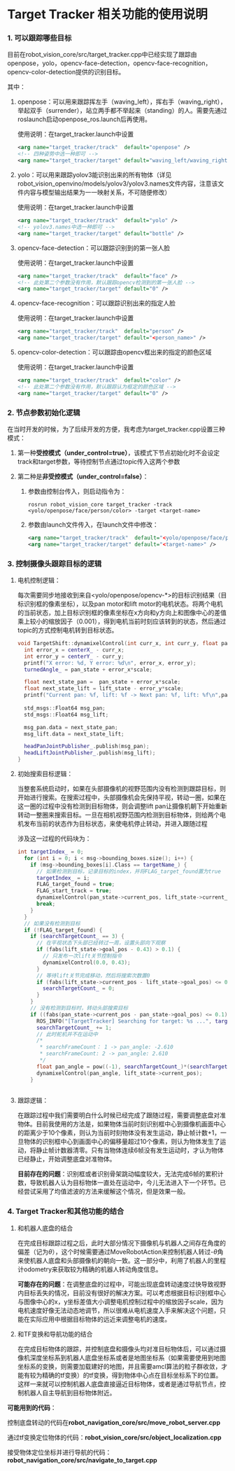 # Target Tracker 相关功能的使用说明

### 1. 可以跟踪哪些目标

目前在robot_vision_core/src/target_tracker.cpp中已经实现了跟踪由openpose，yolo，opencv-face-detection，opencv-face-recognition，opencv-color-detection提供的识别目标。

其中：

1. openpose：可以用来跟踪挥左手（waving_left），挥右手（waving_right），举起双手（surrender），站立两手都不举起来（standing）的人。需要先通过roslaunch启动openpose_ros.launch后再使用。

   使用说明：在target_tracker.launch中设置

   ```xml
   <arg name="target_tracker/track"  default="openpose" />
   <!-- 四种姿势中选一种即可 -->
   <arg name="target_tracker/target" default="waving_left/waving_right/surrender/standing" /> 
   ```

   

2. yolo：可以用来跟踪yolov3能识别出来的所有物体（详见robot_vision_openvino/models/yolov3/yolov3.names文件内容，注意该文件内容与模型输出结果为一一映射关系，不可随便修改）

   使用说明：在target_tracker.launch中设置

   ```xml
   <arg name="target_tracker/track"  default="yolo" />
   <!-- yolov3.names中选一种即可 -->
   <arg name="target_tracker/target" default="bottle" />
   ```

   

3. opencv-face-detection：可以跟踪识别到的第一张人脸

   使用说明：在target_tracker.launch中设置

   ```xml
   <arg name="target_tracker/track"  default="face" />
   <!-- 此处第二个参数没有作用，默认跟踪opencv检测到的第一张人脸 -->
   <arg name="target_tracker/target" default="0" />
   ```

   

4. opencv-face-recognition：可以跟踪识别出来的指定人脸

   使用说明：在target_tracker.launch中设置

   ```xml
   <arg name="target_tracker/track"  default="person" />
   <arg name="target_tracker/target" default="<person_name>" />
   ```

   

5. opencv-color-detection：可以跟踪由opencv框出来的指定的颜色区域

   使用说明：在target_tracker.launch中设置

   ```xml
   <arg name="target_tracker/track"  default="color" />
   <!-- 此处第二个参数没有作用，默认跟踪认为框定的颜色区域 -->
   <arg name="target_tracker/target" default="0" />
   ```

   

### 2. 节点参数初始化逻辑

在当时开发的时候，为了后续开发的方便，我考虑为target_tracker.cpp设置三种模式：

1. 第一种**受控模式（under_control=true）**，该模式下节点初始化时不会设定track和target参数，等待控制节点通过topic传入这两个参数

2. 第二种是**非受控模式（under_control=false）**：

   1. 参数由控制台传入，则启动指令为：

      ```shell
      rosrun robot_vision_core target_tracker -track <yolo/openpose/face/person/color> -target <target-name>
      ```

   2. 参数由launch文件传入，在launch文件中修改：

      ```xml
      <arg name="target_tracker/track"  default="<yolo/openpose/face/person/color>" />
      <arg name="target_tracker/target" default="<target-name>" />
      ```



### 3. 控制摄像头跟踪目标的逻辑

1. 电机控制逻辑：

   每次需要同步地接收到来自<yolo/openpose/opencv-*>的目标识别结果（目标识别框的像素坐标），以及pan motor和lift motor的电机状态。将两个电机的当前状态，加上目标识别框的像素坐标在x方向和y方向上和图像中心的差值乘上较小的缩放因子（0.001），得到电机当前时刻应该转到的状态，然后通过topic的方式控制电机转到目标状态。

   ```cpp
   void TargetShift::dynamixelControl(int curr_x, int curr_y, float pan_state, float lift_state, float scale) {
     int error_x = centerX_ - curr_x;
     int error_y = centerY_ - curr_y;
     printf("X error: %d, Y error: %d\n", error_x, error_y);
     turnedAngle_ = pan_state + error_x*scale;
   
     float next_state_pan =  pan_state + error_x*scale;
     float next_state_lift = lift_state - error_y*scale;
     printf("Current pan: %f, lift: %f -> Next pan: %f, lift: %f\n",pan_state, lift_state, next_state_pan, next_state_lift);
     
     std_msgs::Float64 msg_pan;
     std_msgs::Float64 msg_lift;
   
     msg_pan.data = next_state_pan;
     msg_lift.data = next_state_lift;
   
     headPanJointPublisher_.publish(msg_pan);
     headLiftJointPublisher_.publish(msg_lift);
   }
   
   ```

   

2. 初始搜索目标逻辑：

   当整套系统启动时，如果在头部摄像机的视野范围内没有检测到跟踪目标，则开始进行搜索。在搜索过程中，头部摄像机会先保持平视，转动一圈，如果在这一圈的过程中没有检测到目标物体，则会调整lift pan让摄像机朝下开始重新转动一整圈来搜索目标。一旦在相机视野范围内检测到目标物体，则给两个电机发布当前的状态作为目标状态，来使电机停止转动，并进入跟随过程

   涉及这一过程的代码块为：

   ```cpp
   int targetIndex_ = 0;
     for (int i = 0; i < msg->bounding_boxes.size(); i++) {
       if (msg->bounding_boxes[i].Class == targetName_) {
         // 如果检测到目标，记录目标的index，并将FLAG_target_found置为true
         targetIndex_ = i;
         FLAG_target_found = true;
         FLAG_start_track = true;
         dynamixelControl(pan_state->current_pos, lift_state->current_pos);
         break;
       }
     }
     // 如果没有检测到目标
     if (!FLAG_target_found) {
       if (searchTargetCount_ == 3) {
         // 在平视状态下头部已经转过一周，设置头部向下观察
         if (fabs(lift_state->goal_pos - 0.43) > 0.1) {
           // 只发布一次lift关节控制指令
           dynamixelControl(0.0, 0.43);
         }
         // 等待lift关节完成移动，然后将搜索次数置0
         if (fabs(lift_state->current_pos - lift_state->goal_pos) <= 0.1) {
           searchTargetCount_ = 0;
         }
       }
       // 没有检测到目标时，转动头部搜索目标
       if ((fabs(pan_state->current_pos - pan_state->goal_pos) <= 0.1) && (searchTargetCount_ < 3)) {
         ROS_INFO("[TargetTracker] Searching for target: %s ...", targetName_.c_str());
         searchTargetCount_ += 1;
         // 此时舵机并不在运动中
         /* 
          * searchFrameCount： 1 -> pan_angle: -2.610
          * searchFrameCount: 2 -> pan_angle: 2.610
          */
         float pan_angle = pow((-1), searchTargetCount_)*(searchTargetCount_%3)*(2.610);
         dynamixelControl(pan_angle, lift_state->current_pos);
       }
     
   ```

   

3. 跟踪逻辑：

   在跟踪过程中我们需要明白什么时候已经完成了跟随过程，需要调整底盘对准物体。目前我使用的方法是，如果物体当前时刻识别框中心到摄像机画面中心的距离少于10个像素，则认为当前时刻物体没有发生运动，静止帧计数+1，一旦物体的识别框中心到画面中心的偏移量超过10个像素，则认为物体发生了运动，将静止帧计数器清零。只有当物体连续6帧没有发生运动时，才认为物体已经静止，开始调整底盘对准物体。

   **目前存在的问题**：识别框或者识别骨架跳动幅度较大，无法完成6帧的累积计数，导致机器人认为目标物体一直处在运动中，今儿无法进入下一个环节。已经尝试采用了均值滤波的方法来缓解这个情况，但是效果一般。

### 

### 4. Target Tracker和其他功能的结合

1. 和机器人底盘的结合

   在完成目标跟踪过程之后，此时大部分情况下摄像机与机器人之间存在角度的偏差（记为$\theta$），这个时候需要通过MoveRobotAction来控制机器人转过-$\theta$角来使机器人底盘和头部摄像机的朝向一致。这一部分中，利用了机器人的里程计odometry来获取较为精确的机器人转动角度信息。

   **可能存在的问题**：在调整底盘的过程中，可能出现底盘转动速度过快导致视野内目标丢失的情况，目前没有很好的解决方案。可以考虑根据目标识别框中心与图像中心的x，y坐标差值大小调整电机控制过程中的缩放因子scale，因为电机速度好像无法动态地调节，所以很难从电机速度入手来解决这个问题，只能在实际应用中根据目标物体的远近来调整电机的速度。

2. 和TF变换和导航功能的结合

   在完成目标物体的跟踪，并控制底盘和摄像头均对准目标物体后，可以通过摄像机深度坐标系到机器人底盘坐标系或者是地图坐标系（如果需要使用到地图坐标系的变换，则需要加载建好的地图，并且需要amcl算法的粒子群收敛，才能有较为精确的tf变换）的tf变换，得到物体中心点在目标坐标系下的位置。这样一来就可以控制机器人底盘直接逼近目标物体，或者是通过导航节点，控制机器人自主导航到目标物体附近。

**可能用到的代码**：

控制底盘转动的代码在**robot_navigation_core/src/move_robot_server.cpp**

通过tf变换定位物体的代码：**robot_vision_core/src/object_localization.cpp**

接受物体定位坐标并进行导航的代码：**robot_navigation_core/src/navigate_to_target.cpp**



